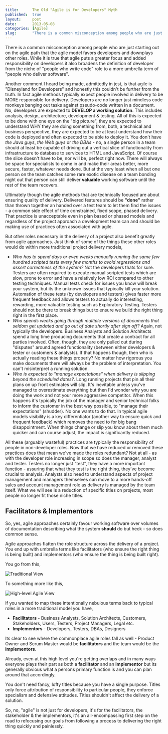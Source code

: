 ```yaml
---
title:      The Old "Agile is for Developers" Myth
published:  true
layout:     post
date:       2013-05-08
categories: [Agile]
slug:       "There is a common misconception among people who are just starting out on the agile path that the agile model favors developers and downplays other roles.  While it is true that agile puts a greater focus and added responsibility on developers it also broadens the definition of developer"
---
```


There is a common misconception among people who are just starting out on the agile path that the agile model favors developers and downplays other roles.  While it is true that agile puts a greater focus and added responsibility on developers it also broadens the definition of developer from the niche of "people who write code" role to a more umbrella term of "people who deliver software".

Another comment I heard being made, admittedly in jest, is that agile is "Disneyland for Developers" and honestly this couldn't be further from the truth. In fact agile methods typically expect people involved in delivery to be MORE responsible for delivery.  Developers are no longer just mindless code monkeys banging out tasks against pseudo-code written in a document.  No, developers are expected to __DEVELOP a working solution__.  This includes analysis, design, architecture, development & testing.  All of this is expected to be done with one eye on the "big picture", they are expected to understand WHY they are doing something from, both, a technical and business perspective, they are expected to be at least understand how their code is deployed and often expected to be able to deploy it.  You don't have _the Java guys_, _the Web guys_ or _the DBAs_ - no, a single person in a team should at least be capable of driving out a vertical slice of functionality from infrastructure to database to services to HTML and JavaScript.  Of course the slice doesn't have to be, nor will be, perfect right now. There will always be space for specialists to come in and make their areas better, more secure, faster, whatever needs done.  But at the very least when all but one person on the team catches some rare exotic disease on a team bonding night out that person can still deliver __valuable__ working software until the rest of the team recovers.

Ultimately though the agile methods that are technically focused are about ensuring quality of delivery.  Delivered features should be __"done"__ rather than thrown together an handed over a test team to let them find the issues - a common side effect of time constrained, fixed scope, phased delivery.  That practice is unacceptable even in plan based or phased models and regardless of the project approach a development team can and should be making use of practices often associated with agile.

But other roles necessary in the delivery of a project also benefit greatly from agile approaches.  Just think of some of the things these other roles would do within more traditional project delivery models,

- _Who has to spend days or even weeks manually running the same few hundred scripted tests every few months to avoid regressions and assert correctness of the system?_  Not the developers thats for sure.  Testers are often required to execute manual scripted tests which are slow, prone to error and have a relatively low ROI compared to other testing techniques.  Manual tests check for issues you know will break your system, but its the unknown issues that typically kill your solution.  Automation of these tests (by developers and testers) gives faster more frequent feedback and allows testers to actually do interesting, rewarding, more valuable testing such as Exploratory Testing.  Testers should not be there to break things but to ensure we build the right thing right in the first place.
- _Who spends weeks going through multiple versions of documents that seldom get updated and go out of date shortly after sign off?_  Again, not typically the developers.  Business Analysts and Solution Architects spend a long time producing documents that create a contract for all parties involved.  Often, though, they are only pulled out during "disputes" around agreed functionality (between either developers & tester or customers & analysts).  If that happens though, then who is actually reading these things properly?  No matter how rigorous you make documents there will always be the problem of interpretation.  You can't misinterpret a running solution.
- _Who is expected to "manage expectations" when delivery is slipping beyond the scheduled dates?_.  Long running projects that pin all their plans on up front estimates will slip.  It's inevitable unless you've managed to overestimate everything but then I'd wonder why you are doing the work and not your more aggressive competitor.  When this happens it's typically the job of the manager and senior technical folks to inform the customer in the best way possible, to "manage their expectations" (shudder).  No one wants to do that.  In typical agile models visibility is a key differentiator (another way to ensure quick and frequent feedback) which removes the need to for big bang disappointment.  When things change or slip you know about them much quicker and can course adjust, the impact is significantly reduced.

All these (arguably wasteful) practices are typically the responsibility of people in non-developer roles.  Now that we have reduced or removed these practices does that mean we've made the roles redundant?  Not at all - as with the developer role increasing in scope so does the manager, analyst and tester.  Testers no longer just "test", they have a more important function - assuring that what they test is the right thing, they've become crucial to analysis.  Analysts also need to understand aspects of project management and managers themselves can move to a more hands-off sales and account management role as delivery is managed by the team itself.  What we will see is a reduction of specific titles on projects, most people no longer fit those niche titles.

## Facilitators & Implementors

So, yes, agile approaches certainly favour working software over volumes of documentation describing what the system __should__ do but heck - so does common sense.  

Agile approaches flatten the role structure across the delivery of a project.  You end up with umbrella terms like facilitators (who ensure the right thing is being built) and implementors (who ensure the thing is being built right).  

You go from this,

![Traditional View](/images/blog/traditional-view.png)

To something more like this,

![High-level Agile View](/images/blog/agile-view.png)

If you wanted to map these intentionally nebulous terms back to typical roles in a more traditional model you have,

- __Facilitators__ - Business Analysts, Solution Architects, Customers, Stakeholders, Users, Testers, Project Managers, Legal etc.
- __Implementors__ - Developers, Testers, DBAs, Designers 

Its clear to see where the commonplace agile roles fall as well - Product Owner and Scrum Master would be __facilitators__ and the team would be the __implementors__.

Already, even at this high level you're getting overlaps and in many ways everyone plays their part as both a __facilitator__ and an __implementor__ but its generally obvious what a persons primary function is and you can plan around that accordingly.

You don't need fancy, lofty titles because you have a single purpose. Titles only force attribution of responsibility to particular people, they enforce specialism and defensive attitudes.  Titles shouldn't affect the delivery of a solution.

So, no, "agile" is not just for developers, it's for the facilitators, the stakeholder & the implementors, it's an all-encompassing first step on the road to refocusing our goals from following a process to delivering the right thing quickly and painlessly. 
